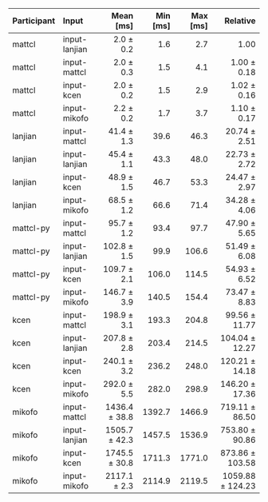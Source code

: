 | Participant | Input | Mean [ms] | Min [ms] | Max [ms] | Relative |
|:---|:---|---:|---:|---:|---:|
| mattcl | input-lanjian | 2.0 ± 0.2 | 1.6 | 2.7 | 1.00 |
| mattcl | input-mattcl | 2.0 ± 0.3 | 1.5 | 4.1 | 1.00 ± 0.18 |
| mattcl | input-kcen | 2.0 ± 0.2 | 1.5 | 2.9 | 1.02 ± 0.16 |
| mattcl | input-mikofo | 2.2 ± 0.2 | 1.7 | 3.7 | 1.10 ± 0.17 |
| lanjian | input-mattcl | 41.4 ± 1.3 | 39.6 | 46.3 | 20.74 ± 2.51 |
| lanjian | input-lanjian | 45.4 ± 1.1 | 43.3 | 48.0 | 22.73 ± 2.72 |
| lanjian | input-kcen | 48.9 ± 1.5 | 46.7 | 53.3 | 24.47 ± 2.97 |
| lanjian | input-mikofo | 68.5 ± 1.2 | 66.6 | 71.4 | 34.28 ± 4.06 |
| mattcl-py | input-mattcl | 95.7 ± 1.2 | 93.4 | 97.7 | 47.90 ± 5.65 |
| mattcl-py | input-lanjian | 102.8 ± 1.5 | 99.9 | 106.6 | 51.49 ± 6.08 |
| mattcl-py | input-kcen | 109.7 ± 2.1 | 106.0 | 114.5 | 54.93 ± 6.52 |
| mattcl-py | input-mikofo | 146.7 ± 3.9 | 140.5 | 154.4 | 73.47 ± 8.83 |
| kcen | input-mattcl | 198.9 ± 3.1 | 193.3 | 204.8 | 99.56 ± 11.77 |
| kcen | input-lanjian | 207.8 ± 2.8 | 203.4 | 214.5 | 104.04 ± 12.27 |
| kcen | input-kcen | 240.1 ± 3.2 | 236.2 | 248.0 | 120.21 ± 14.18 |
| kcen | input-mikofo | 292.0 ± 5.5 | 282.0 | 298.9 | 146.20 ± 17.36 |
| mikofo | input-mattcl | 1436.4 ± 38.8 | 1392.7 | 1466.9 | 719.11 ± 86.50 |
| mikofo | input-lanjian | 1505.7 ± 42.3 | 1457.5 | 1536.9 | 753.80 ± 90.86 |
| mikofo | input-kcen | 1745.5 ± 30.8 | 1711.3 | 1771.0 | 873.86 ± 103.58 |
| mikofo | input-mikofo | 2117.1 ± 2.3 | 2114.9 | 2119.5 | 1059.88 ± 124.23 |
